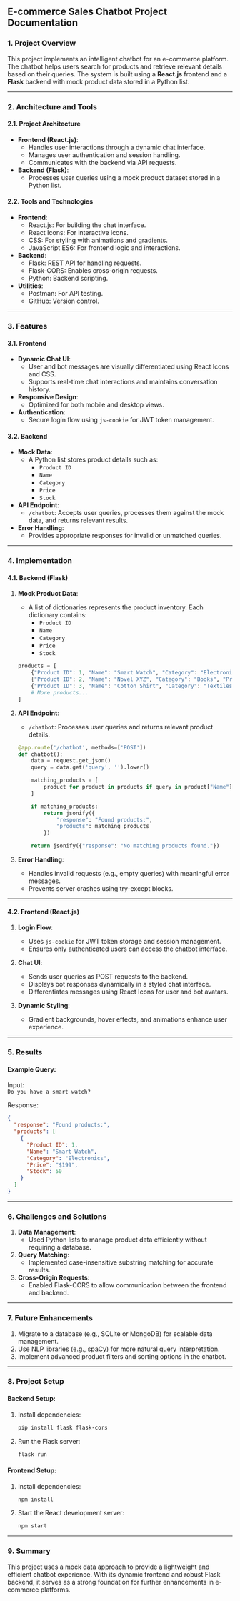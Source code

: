 
## **E-commerce Sales Chatbot Project Documentation**

### **1. Project Overview**
This project implements an intelligent chatbot for an e-commerce platform. The chatbot helps users search for products and retrieve relevant details based on their queries. The system is built using a **React.js** frontend and a **Flask** backend with mock product data stored in a Python list.

---

### **2. Architecture and Tools**
#### **2.1. Project Architecture**
- **Frontend (React.js)**:
  - Handles user interactions through a dynamic chat interface.
  - Manages user authentication and session handling.
  - Communicates with the backend via API requests.
- **Backend (Flask)**:
  - Processes user queries using a mock product dataset stored in a Python list.

#### **2.2. Tools and Technologies**
- **Frontend**:
  - React.js: For building the chat interface.
  - React Icons: For interactive icons.
  - CSS: For styling with animations and gradients.
  - JavaScript ES6: For frontend logic and interactions.
- **Backend**:
  - Flask: REST API for handling requests.
  - Flask-CORS: Enables cross-origin requests.
  - Python: Backend scripting.
- **Utilities**:
  - Postman: For API testing.
  - GitHub: Version control.

---

### **3. Features**
#### **3.1. Frontend**
- **Dynamic Chat UI**:
  - User and bot messages are visually differentiated using React Icons and CSS.
  - Supports real-time chat interactions and maintains conversation history.
- **Responsive Design**:
  - Optimized for both mobile and desktop views.
- **Authentication**:
  - Secure login flow using `js-cookie` for JWT token management.

#### **3.2. Backend**
- **Mock Data**:
  - A Python list stores product details such as:
    - `Product ID`
    - `Name`
    - `Category`
    - `Price`
    - `Stock`
- **API Endpoint**:
  - `/chatbot`: Accepts user queries, processes them against the mock data, and returns relevant results.
- **Error Handling**:
  - Provides appropriate responses for invalid or unmatched queries.

---

### **4. Implementation**
#### **4.1. Backend (Flask)**
1. **Mock Product Data**:
   - A list of dictionaries represents the product inventory. Each dictionary contains:
     - `Product ID`
     - `Name`
     - `Category`
     - `Price`
     - `Stock`

   ```python
   products = [
       {"Product ID": 1, "Name": "Smart Watch", "Category": "Electronics", "Price": "$199", "Stock": 50},
       {"Product ID": 2, "Name": "Novel XYZ", "Category": "Books", "Price": "$15", "Stock": 100},
       {"Product ID": 3, "Name": "Cotton Shirt", "Category": "Textiles", "Price": "$25", "Stock": 75},
       # More products...
   ]
   ```

2. **API Endpoint**:
   - `/chatbot`: Processes user queries and returns relevant product details.

   ```python
   @app.route('/chatbot', methods=['POST'])
   def chatbot():
       data = request.get_json()
       query = data.get('query', '').lower()

       matching_products = [
           product for product in products if query in product["Name"].lower()
       ]

       if matching_products:
           return jsonify({
               "response": "Found products:",
               "products": matching_products
           })

       return jsonify({"response": "No matching products found."})
   ```

3. **Error Handling**:
   - Handles invalid requests (e.g., empty queries) with meaningful error messages.
   - Prevents server crashes using try-except blocks.

---

#### **4.2. Frontend (React.js)**
1. **Login Flow**:
   - Uses `js-cookie` for JWT token storage and session management.
   - Ensures only authenticated users can access the chatbot interface.

2. **Chat UI**:
   - Sends user queries as POST requests to the backend.
   - Displays bot responses dynamically in a styled chat interface.
   - Differentiates messages using React Icons for user and bot avatars.

3. **Dynamic Styling**:
   - Gradient backgrounds, hover effects, and animations enhance user experience.

---

### **5. Results**
#### **Example Query**:
Input:  
`Do you have a smart watch?`

Response:  
```json
{
  "response": "Found products:",
  "products": [
    {
      "Product ID": 1,
      "Name": "Smart Watch",
      "Category": "Electronics",
      "Price": "$199",
      "Stock": 50
    }
  ]
}
```

---

### **6. Challenges and Solutions**
1. **Data Management**:
   - Used Python lists to manage product data efficiently without requiring a database.
2. **Query Matching**:
   - Implemented case-insensitive substring matching for accurate results.
3. **Cross-Origin Requests**:
   - Enabled Flask-CORS to allow communication between the frontend and backend.

---

### **7. Future Enhancements**
1. Migrate to a database (e.g., SQLite or MongoDB) for scalable data management.
2. Use NLP libraries (e.g., spaCy) for more natural query interpretation.
3. Implement advanced product filters and sorting options in the chatbot.

---

### **8. Project Setup**
#### **Backend Setup**:
1. Install dependencies:
   ```bash
   pip install flask flask-cors
   ```
2. Run the Flask server:
   ```bash
   flask run
   ```

#### **Frontend Setup**:
1. Install dependencies:
   ```bash
   npm install
   ```
2. Start the React development server:
   ```bash
   npm start
   ```

---

### **9. Summary**
This project uses a mock data approach to provide a lightweight and efficient chatbot experience. With its dynamic frontend and robust Flask backend, it serves as a strong foundation for further enhancements in e-commerce platforms.

